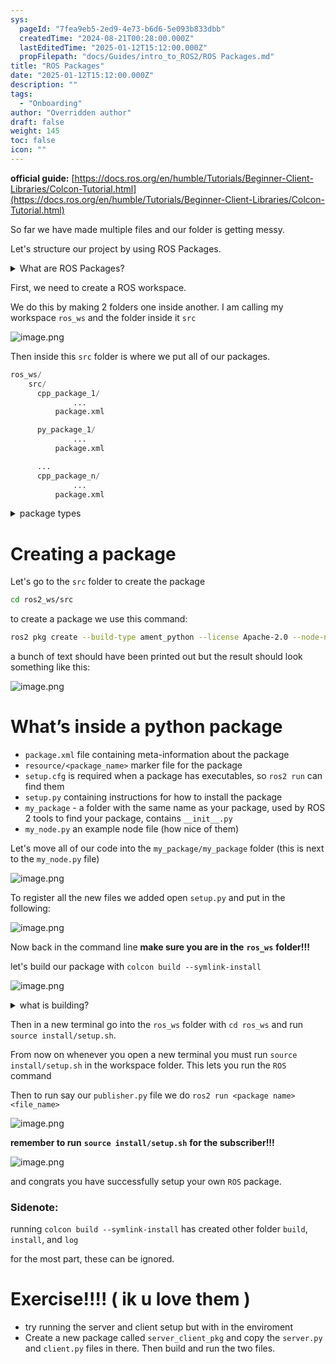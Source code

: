 ```yaml
---
sys:
  pageId: "7fea9eb5-2ed9-4e73-b6d6-5e093b833dbb"
  createdTime: "2024-08-21T00:28:00.000Z"
  lastEditedTime: "2025-01-12T15:12:00.000Z"
  propFilepath: "docs/Guides/intro_to_ROS2/ROS Packages.md"
title: "ROS Packages"
date: "2025-01-12T15:12:00.000Z"
description: ""
tags:
  - "Onboarding"
author: "Overridden author"
draft: false
weight: 145
toc: false
icon: ""
---
```


**official guide:** [https://docs.ros.org/en/humble/Tutorials/Beginner-Client-Libraries/Colcon-Tutorial.html](https://docs.ros.org/en/humble/Tutorials/Beginner-Client-Libraries/Colcon-Tutorial.html)

So far we have made multiple files and our folder is getting messy.

Let's structure our project by using ROS Packages.

<details>

<summary>What are ROS Packages?</summary>

ROS Packages are, as the name implies, packages of code that are highly sharable between ROS developers.

They consist of a folder, `package.xml` file, and source code

```python
      cpp_package_1/
		      ... imagine much code files here ..
          package.xml
```

</details>

First, we need to create a ROS workspace.

We do this by making 2 folders one inside another. I am calling my workspace `ros_ws` and the folder inside it `src`

![image.png](https://prod-files-secure.s3.us-west-2.amazonaws.com/d518164a-d88e-44d1-a4ee-3adb3bd8bce0/70706947-fd18-4537-a67b-e12946812d31/image.png?X-Amz-Algorithm=AWS4-HMAC-SHA256&X-Amz-Content-Sha256=UNSIGNED-PAYLOAD&X-Amz-Credential=ASIAZI2LB4664EENXKWI%2F20250405%2Fus-west-2%2Fs3%2Faws4_request&X-Amz-Date=20250405T180940Z&X-Amz-Expires=3600&X-Amz-Security-Token=IQoJb3JpZ2luX2VjELn%2F%2F%2F%2F%2F%2F%2F%2F%2F%2FwEaCXVzLXdlc3QtMiJHMEUCIEEBuBTBWJmfHDXkRxZtmmvsP0KjBorRNq0gNrwHHztnAiEAtUXcplxvG1PN1GBzAb15ZKzVZig2BmHlVsT6b%2BURMIAq%2FwMIMhAAGgw2Mzc0MjMxODM4MDUiDN9%2BPU6giCoZgdahESrcA1QMy8zw1T8hjqq3ax%2Bsf22JkCXkRq59nO%2FRqh%2BcL1nPfT%2BjDgvxDqqgxcyjBfPnRbX05cTRCow6fHS5lief4MbbXd4coK2rgjZ6gSW9runl65p7yus74RnwIheaDgyxKgKLovi%2Ba5SWzDyYEBUPu8tSAAR%2Fym5wVWL5HHJqZ5%2Bn8UkgUQ53TyQPKnxh7h3B28OBcBlGI51DnsgV0dODIOiG%2BgnFFGIWhy5CZpJlVycajRu%2BqoNLETdZSsWWxaSHK71xwEqjYzQAC%2FIS9wTZJGW%2FuItCdDtgvKqxAjeWLELNDczmwfYPcHHic6CfkHA3PAf7Gfr4VafbWUJ1R7X04Uawityx%2FeCnYFmj5UJcw2n37%2BOwy7%2FhyFFh88PdL9jPH2UwZdPKGKFR0eDc4qyqnG2yDQLMlypzEtmlfUndybViQZ7SpuZ%2BnB%2Fr8dwb%2Bf2L0mDGg5m%2FURAXnUlG13fUaKaQ8ELtpV8bOpfvZ7tUnpBsirtfPE0KVXJRQIsBLs8rzFxj4X%2FWSVpNgfzYpsWlBkjgMLIU0KngO8dbSXDG9ymJnJrLQR0C4FQsjBepYIEcsnzm3TEPMovBHLwh8E%2BKL9npdCIGUJqAfYwj6t184eAfdzDhicenYzpd9mTxMKzIxb8GOqUBBbLWkw7AM9QSQ57lfOJztMGRVicDc27U2LUMMH6FJ8Xvj3r%2Bkxs%2BLtX530kcoaICIkhK0tbmXGW8EcO00uueS7kYG%2FrTGg5lnHJjIdqiTNYjvAZL%2FsWc5RDNvIyzDBrtmFZ1C2cNuZjFmuchww3FrbvzhsjPFXWE06l8j860EW5MBISWtbj0xIf7M5EbsQFbKXePJ6gHTKaBe6HCcaUA52mNTwua&X-Amz-Signature=140e9465dd59c33ca8dc4b0c6a7795997874ac7d2db2149269336b770c894763&X-Amz-SignedHeaders=host&x-id=GetObject)

Then inside this `src` folder is where we put all of our packages.

```python
ros_ws/
    src/
      cpp_package_1/
		      ...
          package.xml

      py_package_1/
		      ...
          package.xml

      ...
      cpp_package_n/
		      ...
          package.xml

```

<details>

<summary>package types</summary>

packages can be either `C++` or python.

the intern file structure is different for each but for this guide we will stick to creating python packages

</details>

# Creating a package

Let's go to the `src` folder to create the package

```bash
cd ros2_ws/src
```

to create a package we use this command:

```bash
ros2 pkg create --build-type ament_python --license Apache-2.0 --node-name my_node my_package
```

a bunch of text should have been printed out but the result should look something like this:

![image.png](https://prod-files-secure.s3.us-west-2.amazonaws.com/d518164a-d88e-44d1-a4ee-3adb3bd8bce0/e6cf1e3f-8512-4a3e-b131-079f800bf3e8/image.png?X-Amz-Algorithm=AWS4-HMAC-SHA256&X-Amz-Content-Sha256=UNSIGNED-PAYLOAD&X-Amz-Credential=ASIAZI2LB4664EENXKWI%2F20250405%2Fus-west-2%2Fs3%2Faws4_request&X-Amz-Date=20250405T180940Z&X-Amz-Expires=3600&X-Amz-Security-Token=IQoJb3JpZ2luX2VjELn%2F%2F%2F%2F%2F%2F%2F%2F%2F%2FwEaCXVzLXdlc3QtMiJHMEUCIEEBuBTBWJmfHDXkRxZtmmvsP0KjBorRNq0gNrwHHztnAiEAtUXcplxvG1PN1GBzAb15ZKzVZig2BmHlVsT6b%2BURMIAq%2FwMIMhAAGgw2Mzc0MjMxODM4MDUiDN9%2BPU6giCoZgdahESrcA1QMy8zw1T8hjqq3ax%2Bsf22JkCXkRq59nO%2FRqh%2BcL1nPfT%2BjDgvxDqqgxcyjBfPnRbX05cTRCow6fHS5lief4MbbXd4coK2rgjZ6gSW9runl65p7yus74RnwIheaDgyxKgKLovi%2Ba5SWzDyYEBUPu8tSAAR%2Fym5wVWL5HHJqZ5%2Bn8UkgUQ53TyQPKnxh7h3B28OBcBlGI51DnsgV0dODIOiG%2BgnFFGIWhy5CZpJlVycajRu%2BqoNLETdZSsWWxaSHK71xwEqjYzQAC%2FIS9wTZJGW%2FuItCdDtgvKqxAjeWLELNDczmwfYPcHHic6CfkHA3PAf7Gfr4VafbWUJ1R7X04Uawityx%2FeCnYFmj5UJcw2n37%2BOwy7%2FhyFFh88PdL9jPH2UwZdPKGKFR0eDc4qyqnG2yDQLMlypzEtmlfUndybViQZ7SpuZ%2BnB%2Fr8dwb%2Bf2L0mDGg5m%2FURAXnUlG13fUaKaQ8ELtpV8bOpfvZ7tUnpBsirtfPE0KVXJRQIsBLs8rzFxj4X%2FWSVpNgfzYpsWlBkjgMLIU0KngO8dbSXDG9ymJnJrLQR0C4FQsjBepYIEcsnzm3TEPMovBHLwh8E%2BKL9npdCIGUJqAfYwj6t184eAfdzDhicenYzpd9mTxMKzIxb8GOqUBBbLWkw7AM9QSQ57lfOJztMGRVicDc27U2LUMMH6FJ8Xvj3r%2Bkxs%2BLtX530kcoaICIkhK0tbmXGW8EcO00uueS7kYG%2FrTGg5lnHJjIdqiTNYjvAZL%2FsWc5RDNvIyzDBrtmFZ1C2cNuZjFmuchww3FrbvzhsjPFXWE06l8j860EW5MBISWtbj0xIf7M5EbsQFbKXePJ6gHTKaBe6HCcaUA52mNTwua&X-Amz-Signature=1d2057ed2529c3ce621f34052e3218f14db07ccbb27a7d3db9b2d7e928824ae4&X-Amz-SignedHeaders=host&x-id=GetObject)

# What’s inside a python package

- `package.xml` file containing meta-information about the package
- `resource/<package_name>` marker file for the package
- `setup.cfg` is required when a package has executables, so `ros2 run` can find them
- `setup.py` containing instructions for how to install the package
- `my_package` - a folder with the same name as your package, used by ROS 2 tools to find your package, contains `__init__.py`
- `my_node.py` an example node file (how nice of them)

Let's move all of our code into the `my_package/my_package` folder (this is next to the `my_node.py` file)

![image.png](https://prod-files-secure.s3.us-west-2.amazonaws.com/d518164a-d88e-44d1-a4ee-3adb3bd8bce0/9ce58f11-0da9-4d3e-b86d-506a9685d378/image.png?X-Amz-Algorithm=AWS4-HMAC-SHA256&X-Amz-Content-Sha256=UNSIGNED-PAYLOAD&X-Amz-Credential=ASIAZI2LB4664EENXKWI%2F20250405%2Fus-west-2%2Fs3%2Faws4_request&X-Amz-Date=20250405T180940Z&X-Amz-Expires=3600&X-Amz-Security-Token=IQoJb3JpZ2luX2VjELn%2F%2F%2F%2F%2F%2F%2F%2F%2F%2FwEaCXVzLXdlc3QtMiJHMEUCIEEBuBTBWJmfHDXkRxZtmmvsP0KjBorRNq0gNrwHHztnAiEAtUXcplxvG1PN1GBzAb15ZKzVZig2BmHlVsT6b%2BURMIAq%2FwMIMhAAGgw2Mzc0MjMxODM4MDUiDN9%2BPU6giCoZgdahESrcA1QMy8zw1T8hjqq3ax%2Bsf22JkCXkRq59nO%2FRqh%2BcL1nPfT%2BjDgvxDqqgxcyjBfPnRbX05cTRCow6fHS5lief4MbbXd4coK2rgjZ6gSW9runl65p7yus74RnwIheaDgyxKgKLovi%2Ba5SWzDyYEBUPu8tSAAR%2Fym5wVWL5HHJqZ5%2Bn8UkgUQ53TyQPKnxh7h3B28OBcBlGI51DnsgV0dODIOiG%2BgnFFGIWhy5CZpJlVycajRu%2BqoNLETdZSsWWxaSHK71xwEqjYzQAC%2FIS9wTZJGW%2FuItCdDtgvKqxAjeWLELNDczmwfYPcHHic6CfkHA3PAf7Gfr4VafbWUJ1R7X04Uawityx%2FeCnYFmj5UJcw2n37%2BOwy7%2FhyFFh88PdL9jPH2UwZdPKGKFR0eDc4qyqnG2yDQLMlypzEtmlfUndybViQZ7SpuZ%2BnB%2Fr8dwb%2Bf2L0mDGg5m%2FURAXnUlG13fUaKaQ8ELtpV8bOpfvZ7tUnpBsirtfPE0KVXJRQIsBLs8rzFxj4X%2FWSVpNgfzYpsWlBkjgMLIU0KngO8dbSXDG9ymJnJrLQR0C4FQsjBepYIEcsnzm3TEPMovBHLwh8E%2BKL9npdCIGUJqAfYwj6t184eAfdzDhicenYzpd9mTxMKzIxb8GOqUBBbLWkw7AM9QSQ57lfOJztMGRVicDc27U2LUMMH6FJ8Xvj3r%2Bkxs%2BLtX530kcoaICIkhK0tbmXGW8EcO00uueS7kYG%2FrTGg5lnHJjIdqiTNYjvAZL%2FsWc5RDNvIyzDBrtmFZ1C2cNuZjFmuchww3FrbvzhsjPFXWE06l8j860EW5MBISWtbj0xIf7M5EbsQFbKXePJ6gHTKaBe6HCcaUA52mNTwua&X-Amz-Signature=7fd51d225d0981c76b593e32151198ee1ba4d116dc0125c2e74fcd1277f97c40&X-Amz-SignedHeaders=host&x-id=GetObject)

To register all the new files we added open `setup.py` and put in the following:

![image.png](https://prod-files-secure.s3.us-west-2.amazonaws.com/d518164a-d88e-44d1-a4ee-3adb3bd8bce0/1cd7c262-4cae-4496-9d75-c178537d24a2/image.png?X-Amz-Algorithm=AWS4-HMAC-SHA256&X-Amz-Content-Sha256=UNSIGNED-PAYLOAD&X-Amz-Credential=ASIAZI2LB4664EENXKWI%2F20250405%2Fus-west-2%2Fs3%2Faws4_request&X-Amz-Date=20250405T180940Z&X-Amz-Expires=3600&X-Amz-Security-Token=IQoJb3JpZ2luX2VjELn%2F%2F%2F%2F%2F%2F%2F%2F%2F%2FwEaCXVzLXdlc3QtMiJHMEUCIEEBuBTBWJmfHDXkRxZtmmvsP0KjBorRNq0gNrwHHztnAiEAtUXcplxvG1PN1GBzAb15ZKzVZig2BmHlVsT6b%2BURMIAq%2FwMIMhAAGgw2Mzc0MjMxODM4MDUiDN9%2BPU6giCoZgdahESrcA1QMy8zw1T8hjqq3ax%2Bsf22JkCXkRq59nO%2FRqh%2BcL1nPfT%2BjDgvxDqqgxcyjBfPnRbX05cTRCow6fHS5lief4MbbXd4coK2rgjZ6gSW9runl65p7yus74RnwIheaDgyxKgKLovi%2Ba5SWzDyYEBUPu8tSAAR%2Fym5wVWL5HHJqZ5%2Bn8UkgUQ53TyQPKnxh7h3B28OBcBlGI51DnsgV0dODIOiG%2BgnFFGIWhy5CZpJlVycajRu%2BqoNLETdZSsWWxaSHK71xwEqjYzQAC%2FIS9wTZJGW%2FuItCdDtgvKqxAjeWLELNDczmwfYPcHHic6CfkHA3PAf7Gfr4VafbWUJ1R7X04Uawityx%2FeCnYFmj5UJcw2n37%2BOwy7%2FhyFFh88PdL9jPH2UwZdPKGKFR0eDc4qyqnG2yDQLMlypzEtmlfUndybViQZ7SpuZ%2BnB%2Fr8dwb%2Bf2L0mDGg5m%2FURAXnUlG13fUaKaQ8ELtpV8bOpfvZ7tUnpBsirtfPE0KVXJRQIsBLs8rzFxj4X%2FWSVpNgfzYpsWlBkjgMLIU0KngO8dbSXDG9ymJnJrLQR0C4FQsjBepYIEcsnzm3TEPMovBHLwh8E%2BKL9npdCIGUJqAfYwj6t184eAfdzDhicenYzpd9mTxMKzIxb8GOqUBBbLWkw7AM9QSQ57lfOJztMGRVicDc27U2LUMMH6FJ8Xvj3r%2Bkxs%2BLtX530kcoaICIkhK0tbmXGW8EcO00uueS7kYG%2FrTGg5lnHJjIdqiTNYjvAZL%2FsWc5RDNvIyzDBrtmFZ1C2cNuZjFmuchww3FrbvzhsjPFXWE06l8j860EW5MBISWtbj0xIf7M5EbsQFbKXePJ6gHTKaBe6HCcaUA52mNTwua&X-Amz-Signature=35287301529f7dcad61bf4b3a333054695c468c48dd91cf667b6e64c59a886d3&X-Amz-SignedHeaders=host&x-id=GetObject)

Now back in the command line **make sure you are in the** **`ros_ws`** **folder!!!**

let's build our package with `colcon build --symlink-install`

![image.png](https://prod-files-secure.s3.us-west-2.amazonaws.com/d518164a-d88e-44d1-a4ee-3adb3bd8bce0/2f2a0d27-b173-48fd-b189-5f5c0ce65619/image.png?X-Amz-Algorithm=AWS4-HMAC-SHA256&X-Amz-Content-Sha256=UNSIGNED-PAYLOAD&X-Amz-Credential=ASIAZI2LB4664EENXKWI%2F20250405%2Fus-west-2%2Fs3%2Faws4_request&X-Amz-Date=20250405T180940Z&X-Amz-Expires=3600&X-Amz-Security-Token=IQoJb3JpZ2luX2VjELn%2F%2F%2F%2F%2F%2F%2F%2F%2F%2FwEaCXVzLXdlc3QtMiJHMEUCIEEBuBTBWJmfHDXkRxZtmmvsP0KjBorRNq0gNrwHHztnAiEAtUXcplxvG1PN1GBzAb15ZKzVZig2BmHlVsT6b%2BURMIAq%2FwMIMhAAGgw2Mzc0MjMxODM4MDUiDN9%2BPU6giCoZgdahESrcA1QMy8zw1T8hjqq3ax%2Bsf22JkCXkRq59nO%2FRqh%2BcL1nPfT%2BjDgvxDqqgxcyjBfPnRbX05cTRCow6fHS5lief4MbbXd4coK2rgjZ6gSW9runl65p7yus74RnwIheaDgyxKgKLovi%2Ba5SWzDyYEBUPu8tSAAR%2Fym5wVWL5HHJqZ5%2Bn8UkgUQ53TyQPKnxh7h3B28OBcBlGI51DnsgV0dODIOiG%2BgnFFGIWhy5CZpJlVycajRu%2BqoNLETdZSsWWxaSHK71xwEqjYzQAC%2FIS9wTZJGW%2FuItCdDtgvKqxAjeWLELNDczmwfYPcHHic6CfkHA3PAf7Gfr4VafbWUJ1R7X04Uawityx%2FeCnYFmj5UJcw2n37%2BOwy7%2FhyFFh88PdL9jPH2UwZdPKGKFR0eDc4qyqnG2yDQLMlypzEtmlfUndybViQZ7SpuZ%2BnB%2Fr8dwb%2Bf2L0mDGg5m%2FURAXnUlG13fUaKaQ8ELtpV8bOpfvZ7tUnpBsirtfPE0KVXJRQIsBLs8rzFxj4X%2FWSVpNgfzYpsWlBkjgMLIU0KngO8dbSXDG9ymJnJrLQR0C4FQsjBepYIEcsnzm3TEPMovBHLwh8E%2BKL9npdCIGUJqAfYwj6t184eAfdzDhicenYzpd9mTxMKzIxb8GOqUBBbLWkw7AM9QSQ57lfOJztMGRVicDc27U2LUMMH6FJ8Xvj3r%2Bkxs%2BLtX530kcoaICIkhK0tbmXGW8EcO00uueS7kYG%2FrTGg5lnHJjIdqiTNYjvAZL%2FsWc5RDNvIyzDBrtmFZ1C2cNuZjFmuchww3FrbvzhsjPFXWE06l8j860EW5MBISWtbj0xIf7M5EbsQFbKXePJ6gHTKaBe6HCcaUA52mNTwua&X-Amz-Signature=080228a925b474aaff2d48467aa6982152afcf32ec3fb9e9580461c46bc04510&X-Amz-SignedHeaders=host&x-id=GetObject)

<details>

<summary>what is building?</summary>

if you are a CS major at Rose-Hulman you will learn the answer to this in CSSE132

but TLDR; is it combines all the code files into one program that can be run easily 

</details>

Then in a new terminal go into the `ros_ws` folder with `cd ros_ws` and run `source install/setup.sh`. 

From now on whenever you open a new terminal you must run `source install/setup.sh` in the workspace folder. This lets you run the `ROS` command

Then to run say our `publisher.py` file we do `ros2 run <package name> <file_name>`

![image.png](https://prod-files-secure.s3.us-west-2.amazonaws.com/d518164a-d88e-44d1-a4ee-3adb3bd8bce0/4f4b1219-3a44-4632-aa0a-ce3471699f59/image.png?X-Amz-Algorithm=AWS4-HMAC-SHA256&X-Amz-Content-Sha256=UNSIGNED-PAYLOAD&X-Amz-Credential=ASIAZI2LB4664EENXKWI%2F20250405%2Fus-west-2%2Fs3%2Faws4_request&X-Amz-Date=20250405T180940Z&X-Amz-Expires=3600&X-Amz-Security-Token=IQoJb3JpZ2luX2VjELn%2F%2F%2F%2F%2F%2F%2F%2F%2F%2FwEaCXVzLXdlc3QtMiJHMEUCIEEBuBTBWJmfHDXkRxZtmmvsP0KjBorRNq0gNrwHHztnAiEAtUXcplxvG1PN1GBzAb15ZKzVZig2BmHlVsT6b%2BURMIAq%2FwMIMhAAGgw2Mzc0MjMxODM4MDUiDN9%2BPU6giCoZgdahESrcA1QMy8zw1T8hjqq3ax%2Bsf22JkCXkRq59nO%2FRqh%2BcL1nPfT%2BjDgvxDqqgxcyjBfPnRbX05cTRCow6fHS5lief4MbbXd4coK2rgjZ6gSW9runl65p7yus74RnwIheaDgyxKgKLovi%2Ba5SWzDyYEBUPu8tSAAR%2Fym5wVWL5HHJqZ5%2Bn8UkgUQ53TyQPKnxh7h3B28OBcBlGI51DnsgV0dODIOiG%2BgnFFGIWhy5CZpJlVycajRu%2BqoNLETdZSsWWxaSHK71xwEqjYzQAC%2FIS9wTZJGW%2FuItCdDtgvKqxAjeWLELNDczmwfYPcHHic6CfkHA3PAf7Gfr4VafbWUJ1R7X04Uawityx%2FeCnYFmj5UJcw2n37%2BOwy7%2FhyFFh88PdL9jPH2UwZdPKGKFR0eDc4qyqnG2yDQLMlypzEtmlfUndybViQZ7SpuZ%2BnB%2Fr8dwb%2Bf2L0mDGg5m%2FURAXnUlG13fUaKaQ8ELtpV8bOpfvZ7tUnpBsirtfPE0KVXJRQIsBLs8rzFxj4X%2FWSVpNgfzYpsWlBkjgMLIU0KngO8dbSXDG9ymJnJrLQR0C4FQsjBepYIEcsnzm3TEPMovBHLwh8E%2BKL9npdCIGUJqAfYwj6t184eAfdzDhicenYzpd9mTxMKzIxb8GOqUBBbLWkw7AM9QSQ57lfOJztMGRVicDc27U2LUMMH6FJ8Xvj3r%2Bkxs%2BLtX530kcoaICIkhK0tbmXGW8EcO00uueS7kYG%2FrTGg5lnHJjIdqiTNYjvAZL%2FsWc5RDNvIyzDBrtmFZ1C2cNuZjFmuchww3FrbvzhsjPFXWE06l8j860EW5MBISWtbj0xIf7M5EbsQFbKXePJ6gHTKaBe6HCcaUA52mNTwua&X-Amz-Signature=f8498eb4cdf25ebb5c8b8bfc9503ce7995c0ad1e31d19b9e507637f027909433&X-Amz-SignedHeaders=host&x-id=GetObject)

**remember to run** **`source install/setup.sh`** **for the subscriber!!!**

![image.png](https://prod-files-secure.s3.us-west-2.amazonaws.com/d518164a-d88e-44d1-a4ee-3adb3bd8bce0/02121119-dad4-49ec-8356-c956108b4243/image.png?X-Amz-Algorithm=AWS4-HMAC-SHA256&X-Amz-Content-Sha256=UNSIGNED-PAYLOAD&X-Amz-Credential=ASIAZI2LB4664EENXKWI%2F20250405%2Fus-west-2%2Fs3%2Faws4_request&X-Amz-Date=20250405T180940Z&X-Amz-Expires=3600&X-Amz-Security-Token=IQoJb3JpZ2luX2VjELn%2F%2F%2F%2F%2F%2F%2F%2F%2F%2FwEaCXVzLXdlc3QtMiJHMEUCIEEBuBTBWJmfHDXkRxZtmmvsP0KjBorRNq0gNrwHHztnAiEAtUXcplxvG1PN1GBzAb15ZKzVZig2BmHlVsT6b%2BURMIAq%2FwMIMhAAGgw2Mzc0MjMxODM4MDUiDN9%2BPU6giCoZgdahESrcA1QMy8zw1T8hjqq3ax%2Bsf22JkCXkRq59nO%2FRqh%2BcL1nPfT%2BjDgvxDqqgxcyjBfPnRbX05cTRCow6fHS5lief4MbbXd4coK2rgjZ6gSW9runl65p7yus74RnwIheaDgyxKgKLovi%2Ba5SWzDyYEBUPu8tSAAR%2Fym5wVWL5HHJqZ5%2Bn8UkgUQ53TyQPKnxh7h3B28OBcBlGI51DnsgV0dODIOiG%2BgnFFGIWhy5CZpJlVycajRu%2BqoNLETdZSsWWxaSHK71xwEqjYzQAC%2FIS9wTZJGW%2FuItCdDtgvKqxAjeWLELNDczmwfYPcHHic6CfkHA3PAf7Gfr4VafbWUJ1R7X04Uawityx%2FeCnYFmj5UJcw2n37%2BOwy7%2FhyFFh88PdL9jPH2UwZdPKGKFR0eDc4qyqnG2yDQLMlypzEtmlfUndybViQZ7SpuZ%2BnB%2Fr8dwb%2Bf2L0mDGg5m%2FURAXnUlG13fUaKaQ8ELtpV8bOpfvZ7tUnpBsirtfPE0KVXJRQIsBLs8rzFxj4X%2FWSVpNgfzYpsWlBkjgMLIU0KngO8dbSXDG9ymJnJrLQR0C4FQsjBepYIEcsnzm3TEPMovBHLwh8E%2BKL9npdCIGUJqAfYwj6t184eAfdzDhicenYzpd9mTxMKzIxb8GOqUBBbLWkw7AM9QSQ57lfOJztMGRVicDc27U2LUMMH6FJ8Xvj3r%2Bkxs%2BLtX530kcoaICIkhK0tbmXGW8EcO00uueS7kYG%2FrTGg5lnHJjIdqiTNYjvAZL%2FsWc5RDNvIyzDBrtmFZ1C2cNuZjFmuchww3FrbvzhsjPFXWE06l8j860EW5MBISWtbj0xIf7M5EbsQFbKXePJ6gHTKaBe6HCcaUA52mNTwua&X-Amz-Signature=ed01d553d1796105f735b2a199e3a004cef443b4d44d61118c24dcdeff25b1a2&X-Amz-SignedHeaders=host&x-id=GetObject)

and congrats you have successfully setup your own `ROS` package.

### Sidenote:

running `colcon build --symlink-install` has created other folder `build`, `install`, and `log`

for the most part, these can be ignored.

# Exercise!!!! ( ik u love them )

- try running the server and client setup but with in the enviroment
- Create a new package called `server_client_pkg` and copy the `server.py` and `client.py` files in there. Then build and run the two files.
